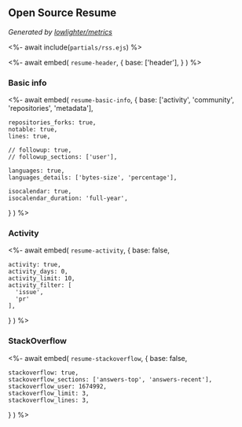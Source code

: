 ## Open Source Resume
*Generated by [lowlighter/metrics](https://github.com/lowlighter/metrics)*

<%- await include(`partials/rss.ejs`) %> 

<%- await embed(
  `resume-header`, 
  {
    base: ['header'],
  }
) %>


### Basic info
<%- await embed(
  `resume-basic-info`, 
  {
    base: ['activity', 'community', 'repositories', 'metadata'],

    repositories_forks: true,
    notable: true,
    lines: true,

    // followup: true,
    // followup_sections: ['user'],

    languages: true,
    languages_details: ['bytes-size', 'percentage'],
    
    isocalendar: true,
    isocalendar_duration: 'full-year',
  }
) %>

<div style="page-break-after: always;"></div>

### Activity
<%- await embed(
  `resume-activity`, 
  {
    base: false,

    activity: true,
    activity_days: 0,
    activity_limit: 10,
    activity_filter: [
      'issue',
      'pr'
    ],
  }
) %>

<div style="page-break-after: always;"></div>

### StackOverflow
<%- await embed(
  `resume-stackoverflow`,
  {
    base: false,

    stackoverflow: true,
    stackoverflow_sections: ['answers-top', 'answers-recent'],
    stackoverflow_user: 1674992,
    stackoverflow_limit: 3,
    stackoverflow_lines: 3,
  }
) %>
